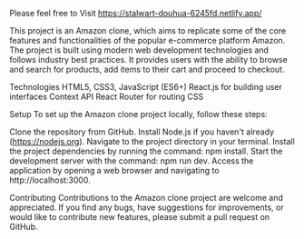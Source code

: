 
Please feel free to Visit  https://stalwart-douhua-6245fd.netlify.app/


This project is an Amazon clone, which aims to replicate some of the core features and functionalities of the popular e-commerce platform Amazon.
The project is built using modern web development technologies and follows industry best practices. 
It provides users with the ability to browse and search for products, add items to their cart and proceed to checkout.


Technologies
HTML5, CSS3, JavaScript (ES6+)
React.js for building user interfaces
Context API
React Router for routing
CSS

Setup
To set up the Amazon clone project locally, follow these steps:

Clone the repository from GitHub.
Install Node.js if you haven't already (https://nodejs.org).
Navigate to the project directory in your terminal.
Install the project dependencies by running the command: npm install.
Start the development server with the command: npm run dev.
Access the application by opening a web browser and navigating to http://localhost:3000.

Contributing
Contributions to the Amazon clone project are welcome and appreciated. If you find any bugs, have suggestions for improvements, or would like to contribute new features,
please submit a pull request on GitHub.

